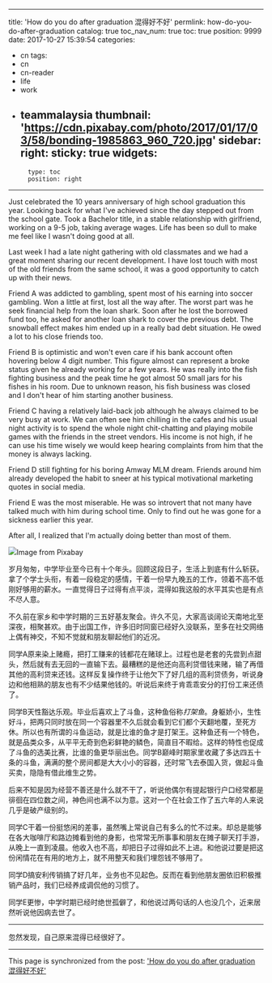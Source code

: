 
---
title: 'How do you do after graduation 混得好不好'
permlink: how-do-you-do-after-graduation
catalog: true
toc_nav_num: true
toc: true
position: 9999
date: 2017-10-27 15:39:54
categories:
- cn
tags:
- cn
- cn-reader
- life
- work
- teammalaysia
thumbnail: 'https://cdn.pixabay.com/photo/2017/01/17/03/58/bonding-1985863_960_720.jpg'
sidebar:
    right:
        sticky: true
widgets:
    -
        type: toc
        position: right
---


Just celebrated the 10 years anniversary of high school graduation this year. Looking back for what I've achieved since the day stepped out from the school gate. Took a Bachelor title, in a stable relationship with girlfriend, working on a 9-5 job, taking average wages. Life has been so dull to make me feel like I wasn't doing good at all.

Last week I had a late night gathering with old classmates and we had a great moment sharing our recent development. I have lost touch with most of the old friends from the same school, it was a good opportunity to catch up with their news.

Friend A was addicted to gambling, spent most of his earning into soccer gambling. Won a little at first, lost all the way after. The worst part was he seek financial help from the loan shark. Soon after he lost the borrowed fund too, he asked for another loan shark to cover the previous debt. The snowball effect makes him ended up in a really bad debt situation. He owed a lot to his close friends too.

Friend B is optimistic and won't even care if his bank account often hovering below 4 digit number. This figure almost can represent a broke status given he already working for a few years. He was really into the fish fighting business and the peak time he got almost 50 small jars for his fishes in his room. Due to unknown reason, his fish business was closed and I don't hear of him starting another business.

Friend C having a relatively laid-back job although he always claimed to be very busy at work. We can often see him chilling in the cafes and his usual night activity is to spend the whole night chit-chatting and playing mobile games with the friends in the street vendors. His income is not high, if he can use his time wisely we would keep hearing complaints from him that the money is always lacking.

Friend D still fighting for his boring Amway MLM dream. Friends around him already developed the habit to sneer at his typical motivational marketing quotes in social media.

Friend E was the most miserable. He was so introvert that not many have talked much with him during school time. Only to find out he was gone for a sickness earlier this year.

After all, I realized that I'm actually doing better than most of them.

![](https://cdn.pixabay.com/photo/2017/01/17/03/58/bonding-1985863_960_720.jpg)Image from Pixabay

岁月匆匆，中学毕业至今已有十个年头。回顾这段日子，生活上到底有什么斩获。拿了个学士头衔，有着一段稳定的感情，干着一份早九晚五的工作，领着不高不低刚好够用的薪水。一直觉得日子过得有点平淡，混得如我这般的水平其实也是有点不尽人意。

不久前在家乡和中学时期的三五好基友聚会。许久不见，大家高谈阔论天南地北至深夜，相聚甚欢。由于出国工作，许多旧时同窗已经好久没联系，至多在社交网络上偶有神交，不知不觉就和朋友聊起他们的近况。

同学A原来染上赌瘾，把打工赚来的钱都花在赌球上。过程也是老套的先尝到点甜头，然后就有去无回的一直输下去。最糟糕的是他还向高利贷借钱来赌，输了再借其他的高利贷来还钱。这样反复操作终于让他欠下了好几组的高利贷债务，听说身边和他相熟的朋友也有不少结果他钱的。听说后来终于肯乖乖安分的打份工来还债了。

同学B天性豁达乐观。毕业后喜欢上了斗鱼，这种鱼俗称*打架鱼*。身躯娇小，生性好斗，把两只同时放在同一个容器里不久后就会看到它们都个天翻地覆，至死方休。所以也有所谓的斗鱼运动，就是比谁的鱼才是打架王。这种鱼还有一个特色，就是品类众多，从平平无奇到色彩鲜艳的鳞色，简直目不暇给。这样的特性也促成了斗鱼的选美比赛，比谁的鱼更华丽出色。同学B巅峰时期家里收藏了多达四五十条的斗鱼，满满的整个房间都是大大小小的容器，还时常飞去泰国入货，做起斗鱼买卖，隐隐有借此维生之势。

后来不知是因为经营不善还是什么就不干了，听说他偶尔有提起银行户口经常都是徘徊在四位数之间，神色间也满不以为意。这对一个在社会工作了五六年的人来说几乎是破产级别的。

同学C干着一份挺悠闲的差事，虽然嘴上常说自己有多么的忙不过来。却总是能够在各大咖啡厅和路边摊看到他的身影，也常常无所事事和朋友在摊子聊天打手游，从晚上一直到凌晨。他收入也不高，却把日子过得如此不上进。和他说过要是把这份闲情花在有用的地方上，就不用整天和我们埋怨钱不够用了。

同学D搞安利传销搞了好几年，业务也不见起色。反而在看到他朋友圈依旧积极推销产品时，我们已经养成调侃他的习惯了。

同学E更惨，中学时期已经时绝世孤僻了，和他说过两句话的人也没几个，近来居然听说他因病去世了。

------

忽然发现，自己原来混得已经很好了。

- - -

This page is synchronized from the post: ['How do you do after graduation 混得好不好'](https://steemit.com/@fr3eze/how-do-you-do-after-graduation)
